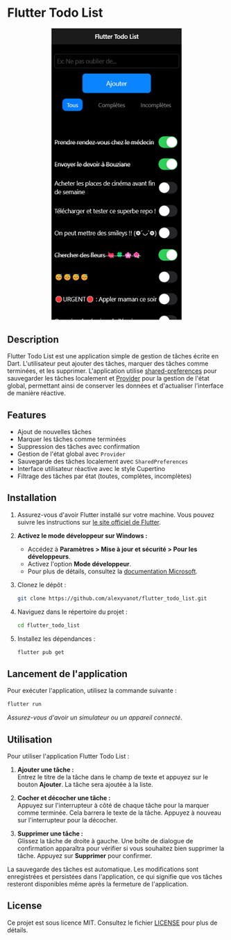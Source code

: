 # Flutter Todo List

<div align="center">
    <img src="assets/images/README/appshow.png" alt="Aperçu de l'application" width="300" />
</div>

## Description

Flutter Todo List est une application simple de gestion de tâches écrite en Dart. L'utilisateur peut ajouter des tâches, marquer des tâches comme terminées, et les supprimer. L'application utilise [shared-preferences](https://pub.dev/packages/shared_preferences) pour sauvegarder les tâches localement et [Provider](https://pub.dev/packages/provider) pour la gestion de l'état global, permettant ainsi de conserver les données et d'actualiser l'interface de manière réactive.

## Features

- Ajout de nouvelles tâches
- Marquer les tâches comme terminées
- Suppression des tâches avec confirmation
- Gestion de l'état global avec `Provider`
- Sauvegarde des tâches localement avec `SharedPreferences`
- Interface utilisateur réactive avec le style Cupertino
- Filtrage des tâches par état (toutes, complètes, incomplètes)

## Installation

1. Assurez-vous d'avoir Flutter installé sur votre machine. Vous pouvez suivre les instructions sur [le site officiel de Flutter](https://flutter.dev/docs/get-started/install).
2. **Activez le mode développeur sur Windows :**  
   - Accédez à **Paramètres > Mise à jour et sécurité > Pour les développeurs**.  
   - Activez l'option **Mode développeur**.  
   - Pour plus de détails, consultez la [documentation Microsoft](https://learn.microsoft.com/en-us/windows/apps/get-started/enable-your-device-for-development).
3. Clonez le dépôt :

    ```sh
    git clone https://github.com/alexyvanot/flutter_todo_list.git
    ```

4. Naviguez dans le répertoire du projet :

    ```sh
    cd flutter_todo_list
    ```

5. Installez les dépendances :

    ```sh
    flutter pub get
    ```

## Lancement de l'application

Pour exécuter l'application, utilisez la commande suivante :

```sh
flutter run
```

*Assurez-vous d'avoir un simulateur ou un appareil connecté.*

## Utilisation

Pour utiliser l'application Flutter Todo List :

1. **Ajouter une tâche :**  
   Entrez le titre de la tâche dans le champ de texte et appuyez sur le bouton **Ajouter**. La tâche sera ajoutée à la liste.

2. **Cocher et décocher une tâche :**  
   Appuyez sur l'interrupteur à côté de chaque tâche pour la marquer comme terminée. Cela barrera le texte de la tâche. Appuyez à nouveau sur l'interrupteur pour la décocher.

3. **Supprimer une tâche :**  
   Glissez la tâche de droite à gauche. Une boîte de dialogue de confirmation apparaîtra pour vérifier si vous souhaitez bien supprimer la tâche. Appuyez sur **Supprimer** pour confirmer.

La sauvegarde des tâches est automatique. Les modifications sont enregistrées et persistées dans l'application, ce qui signifie que vos tâches resteront disponibles même après la fermeture de l'application.

## License

Ce projet est sous licence MIT. Consultez le fichier [LICENSE](LICENSE) pour plus de détails.
